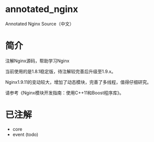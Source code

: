 # annotated_nginx
Annotated Nginx Source（中文）

# 简介
注解Nginx源码，帮助学习Nginx

当前使用的是1.8.1稳定版，待注解较完善后升级至1.9.x。

Nginx1.9.11的变动较大，增加了动态模块，完善了多线程，值得仔细研究。

请参考《Nginx模块开发指南：使用C++11和Boost程序库》。

# 已注解
* core
* event (todo)

